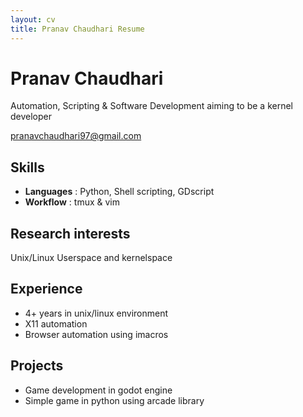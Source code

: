 ```yaml
---
layout: cv
title: Pranav Chaudhari Resume
---
```


# Pranav Chaudhari
Automation, Scripting & Software Development aiming to be a kernel developer
<div id="webaddress">
<a href="pranavchaudhari97@gmail.com">pranavchaudhari97@gmail.com</a>
</div>

## Skills
- **Languages** : Python, Shell scripting, GDscript
- **Workflow**  : tmux & vim

## Research interests
Unix/Linux Userspace and kernelspace

## Experience
- 4+ years in unix/linux environment
- X11 automation
- Browser automation using imacros

## Projects
- Game development in godot engine
- Simple game in python using arcade library


<!-- ### Footer

Last updated: May 2013 -->
